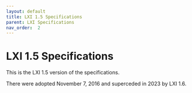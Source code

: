 ```yaml
---
layout: default
title: LXI 1.5 Specifications
parent: LXI Specifications
nav_order:  2
---
```

# LXI 1.5 Specifications

This is the LXI 1.5 version of  the specifications.

There were adopted November 7, 2016 and superceded in 2023 by LXI 1.6.

